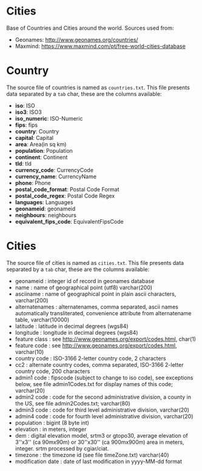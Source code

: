 Cities
======

Base of Countries and Cities around the world. Sources used from:

* Geonames: http://www.geonames.org/countries/
* Maxmind: https://www.maxmind.com/pt/free-world-cities-database

Country
=======

The source file of countries is named as `countries.txt`. This file presents
data separated by a `tab` char, these are the columns available:

* __iso__: ISO
* __iso3__: ISO3
* __iso_numeric__: ISO-Numeric
* __fips__: fips
* __country__: Country
* __capital__: Capital
* __area__: Area(in sq km)
* __population__: Population
* __continent__: Continent
* __tld__: tld
* __currency_code__: CurrencyCode
* __currency_name__: CurrencyName
* __phone__: Phone
* __postal_code_format__: Postal Code Format
* __postal_code_regex__: Postal Code Regex
* __languages__: Languages
* __geonameid__: geonameid
* __neighbours__: neighbours
* __equivalent_fips_code__: EquivalentFipsCode

Cities
=======

The source file of cities is named as `cities.txt`. This file presents data
separated by a `tab` char, these are the columns available:

* geonameid         : integer id of record in geonames database
* name              : name of geographical point (utf8) varchar(200)
* asciiname         : name of geographical point in plain ascii characters, varchar(200)
* alternatenames    : alternatenames, comma separated, ascii names automatically transliterated, convenience attribute from alternatename table, varchar(10000)
* latitude          : latitude in decimal degrees (wgs84)
* longitude         : longitude in decimal degrees (wgs84)
* feature class     : see http://www.geonames.org/export/codes.html, char(1)
* feature code      : see http://www.geonames.org/export/codes.html, varchar(10)
* country code      : ISO-3166 2-letter country code, 2 characters
* cc2               : alternate country codes, comma separated, ISO-3166 2-letter country code, 200 characters
* admin1 code       : fipscode (subject to change to iso code), see exceptions below, see file admin1Codes.txt for display names of this code; varchar(20)
* admin2 code       : code for the second administrative division, a county in the US, see file admin2Codes.txt; varchar(80)
* admin3 code       : code for third level administrative division, varchar(20)
* admin4 code       : code for fourth level administrative division, varchar(20)
* population        : bigint (8 byte int)
* elevation         : in meters, integer
* dem               : digital elevation model, srtm3 or gtopo30, average elevation of 3''x3'' (ca 90mx90m) or 30''x30'' (ca 900mx900m) area in meters, integer. srtm processed by cgiar/ciat.
* timezone          : the timezone id (see file timeZone.txt) varchar(40)
* modification date : date of last modification in yyyy-MM-dd format
